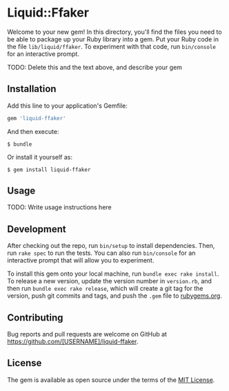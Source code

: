 # Liquid::Ffaker

Welcome to your new gem! In this directory, you'll find the files you need to be able to package up your Ruby library into a gem. Put your Ruby code in the file `lib/liquid/ffaker`. To experiment with that code, run `bin/console` for an interactive prompt.

TODO: Delete this and the text above, and describe your gem

## Installation

Add this line to your application's Gemfile:

```ruby
gem 'liquid-ffaker'
```

And then execute:

    $ bundle

Or install it yourself as:

    $ gem install liquid-ffaker

## Usage

TODO: Write usage instructions here

## Development

After checking out the repo, run `bin/setup` to install dependencies. Then, run `rake spec` to run the tests. You can also run `bin/console` for an interactive prompt that will allow you to experiment.

To install this gem onto your local machine, run `bundle exec rake install`. To release a new version, update the version number in `version.rb`, and then run `bundle exec rake release`, which will create a git tag for the version, push git commits and tags, and push the `.gem` file to [rubygems.org](https://rubygems.org).

## Contributing

Bug reports and pull requests are welcome on GitHub at https://github.com/[USERNAME]/liquid-ffaker.

## License

The gem is available as open source under the terms of the [MIT License](https://opensource.org/licenses/MIT).
